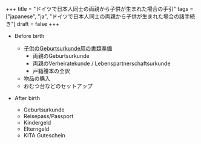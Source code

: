 +++
title = "ドイツで日本人同士の両親から子供が生まれた場合の手引"
tags = ["japanese", "ja", "ドイツで日本人同士の両親から子供が生まれた場合の諸手続き"]
draft = false
+++

-   Before birth
    -   [子供のGeburtsurkunde用の書類準備](https://service.berlin.de/dienstleistung/318960/)
        -   両親のGeburtsurkunde
        -   両親のVerheiratekunde / Lebenspartnerschaftsurkunde
        -   戸籍謄本の全訳
    -   物品の購入
    -   おむつ台などのセットアップ

-   After birth
    -   Geburtsurkunde
    -   Reisepass/Passport
    -   Kindergeld
    -   Elterngeld
    -   KITA Guteschein
